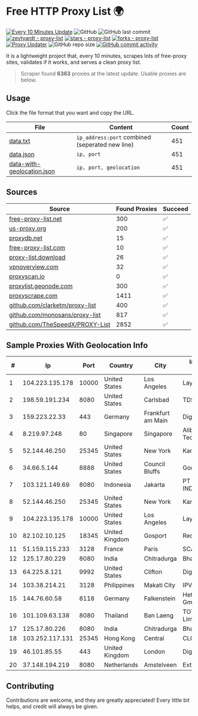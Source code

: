 
# Free HTTP Proxy List 🌍

[![Every 10 Minutes Update](https://github.com/mertguvencli/http-proxy-list/actions/workflows/main.yml/badge.svg?branch=main)](https://github.com/mertguvencli/http-proxy-list/actions/workflows/main.yml)
![GitHub](https://img.shields.io/github/license/mertguvencli/http-proxy-list)
![GitHub last commit](https://img.shields.io/github/last-commit/mertguvencli/http-proxy-list)
[![zevtyardt - proxy-list](https://img.shields.io/static/v1?label=zevtyardt&message=proxy-list&color=blue&logo=github)](https://github.com/zevtyardt/proxy-list "Go to GitHub repo")
[![stars - proxy-list](https://img.shields.io/github/stars/zevtyardt/proxy-list?style=social)](https://github.com/zevtyardt/proxy-list)
[![forks - proxy-list](https://img.shields.io/github/forks/zevtyardt/proxy-list?style=social)](https://github.com/zevtyardt/proxy-list)
[![Proxy Updater](https://github.com/zevtyardt/proxy-list/workflows/Proxy%20Updater/badge.svg)](https://github.com/zevtyardt/proxy-list/actions?query=workflow:"Proxy+Updater")
![GitHub repo size](https://img.shields.io/github/repo-size/zevtyardt/proxy-list)
[![GitHub commit activity](https://img.shields.io/github/commit-activity/m/zevtyardt/proxy-list?logo=commits)](https://github.com/zevtyardt/proxy-list/commits/main)

It is a lightweight project that, every 10 minutes, scrapes lots of free-proxy sites, validates if it works, and serves a clean proxy list.

> Scraper found **6363** proxies at the latest update. Usable proxies are below.

## Usage

Click the file format that you want and copy the URL.

|File|Content|Count|
|----|-------|-----|
|[data.txt](https://raw.githubusercontent.com/mertguvencli/http-proxy-list/main/proxy-list/data.txt)|`ip_address:port` combined (seperated new line)|451|
|[data.json](https://raw.githubusercontent.com/mertguvencli/http-proxy-list/main/proxy-list/data.json)|`ip, port`|451|
|[data-with-geolocation.json](https://raw.githubusercontent.com/mertguvencli/http-proxy-list/main/proxy-list/data-with-geolocation.json)|`ip, port, geolocation`|451|

## Sources

|Source|Found Proxies|Succeed|
|------|-------------|-------|
|[free-proxy-list.net](https://free-proxy-list.net)|300|✅|
|[us-proxy.org](https://www.us-proxy.org)|200|✅|
|[proxydb.net](http://proxydb.net)|15|✅|
|[free-proxy-list.com](https://free-proxy-list.com/?page=&port=&type%5B%5D=http&type%5B%5D=https&up_time=0&search=Search)|10|✅|
|[proxy-list.download](https://www.proxy-list.download/HTTP)|26|✅|
|[vpnoverview.com](https://vpnoverview.com/privacy/anonymous-browsing/free-proxy-servers)|32|✅|
|[proxyscan.io](https://www.proxyscan.io)|0|✅|
|[proxylist.geonode.com](https://proxylist.geonode.com/api/proxy-list?limit=300&page=1&sort_by=lastChecked&sort_type=desc&protocols=http,https)|300|✅|
|[proxyscrape.com](https://api.proxyscrape.com/v2/?request=displayproxies&protocol=http&timeout=10000&country=all&ssl=all&anonymity=all)|1411|✅|
|[github.com/clarketm/proxy-list](https://raw.githubusercontent.com/clarketm/proxy-list/master/proxy-list-raw.txt)|400|✅|
|[github.com/monosans/proxy-list](https://raw.githubusercontent.com/monosans/proxy-list/main/proxies/http.txt)|817|✅|
|[github.com/TheSpeedX/PROXY-List](https://raw.githubusercontent.com/TheSpeedX/PROXY-List/master/http.txt)|2852|✅|


## Sample Proxies With Geolocation Info

|#|Ip|Port|Country|City|Internet Service Provider|
|-|--|----|-------|----|-------------------------|
|1|104.223.135.178|10000|United States|Los Angeles|LayerHost|
|2|198.59.191.234|8080|United States|Carlsbad|TDS TELECOM|
|3|159.223.22.33|443|Germany|Frankfurt am Main|DigitalOcean, LLC|
|4|8.219.97.248|80|Singapore|Singapore|Alibaba (US) Technology Co., Ltd.|
|5|52.144.46.250|25345|United States|New York|Kamatera, Inc.|
|6|34.66.5.144|8888|United States|Council Bluffs|Google LLC|
|7|103.121.149.69|8080|Indonesia|Jakarta|PT EMERIO INDONESIA|
|8|52.144.46.250|25345|United States|New York|Kamatera, Inc.|
|9|104.223.135.178|10000|United States|Los Angeles|LayerHost|
|10|82.102.10.125|18345|United Kingdom|Gosport|Redstation Limited|
|11|51.159.115.233|3128|France|Paris|SCALEWAY|
|12|125.17.80.229|8080|India|Chitradurga|Bharti Airtel|
|13|64.225.8.121|9992|United States|Clifton|DigitalOcean, LLC|
|14|103.38.214.21|3128|Philippines|Makati City|IPVG|
|15|144.76.60.58|8118|Germany|Falkenstein|Hetzner Online GmbH|
|16|101.109.63.138|8080|Thailand|Ban Laeng|TOT Public Company Limited|
|17|125.17.80.226|8080|India|Chitradurga|Bharti Airtel|
|18|103.252.117.131|25345|Hong Kong|Central|CLOUDWEBMANAGE|
|19|46.101.85.55|443|United Kingdom|London|DigitalOcean|
|20|37.148.194.219|8080|Netherlands|Amstelveen|ExtraIP B.V.|



## Contributing

Contributions are welcome, and they are greatly appreciated! Every
little bit helps, and credit will always be given.

